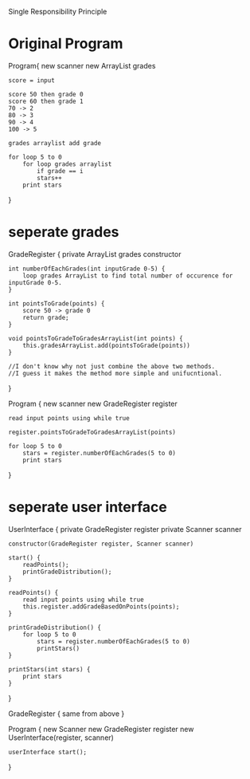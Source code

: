 Single Responsibility Principle

# Original Program

Program{
new scanner
new ArrayList<Integer> grades

    score = input

    score 50 then grade 0
    score 60 then grade 1
    70 -> 2
    80 -> 3
    90 -> 4
    100 -> 5

    grades arraylist add grade

    for loop 5 to 0
        for loop grades arraylist
            if grade == i
            stars++
        print stars

}

<!--
Points: 55
Points: 51
Points: 49
Points: 48
Points:

5: ***
4: **
3: *
2:
1: ***
0: **
-->

# seperate grades

GradeRegister {
private ArrayList grades
constructor

    int numberOfEachGrades(int inputGrade 0-5) {
        loop grades ArrayList to find total number of occurence for inputGrade 0-5.
    }

    int pointsToGrade(points) {
        score 50 -> grade 0
        return grade;
    }

    void pointsToGradeToGradesArrayList(int points) {
        this.gradesArrayList.add(pointsToGrade(points))
    }

    //I don't know why not just combine the above two methods.
    //I guess it makes the method more simple and unifucntional.

}

Program {
new scanner
new GradeRegister register

    read input points using while true

    register.pointsToGradeToGradesArrayList(points)

    for loop 5 to 0
        stars = register.numberOfEachGrades(5 to 0)
        print stars

}

# seperate user interface

UserInterface {
private GradeRegister register
private Scanner scanner

    constructor(GradeRegister register, Scanner scanner)

    start() {
        readPoints();
        printGradeDistribution();
    }

    readPoints() {
        read input points using while true
        this.register.addGradeBasedOnPoints(points);
    }

    printGradeDistribution() {
        for loop 5 to 0
            stars = register.numberOfEachGrades(5 to 0)
            printStars()
    }

    printStars(int stars) {
        print stars
    }

}

GradeRegister {
same from above
}

Program {
new Scanner
new GradeRegister register
new UserInterface(register, scanner)

    userInterface start();

}

